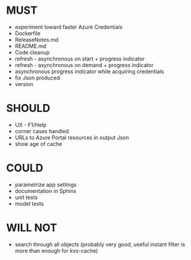 # MUST

- experiment toward faster Azure Credentials
- Dockerfile
- ReleaseNotes.md
- README.md
- Code cleanup
- refresh - asynchronous on start + progress indicator
- refresh - asynchronous on demand + progress indicator
- asynchronous progress indicator while acquiring credentials
- fix Json produced
- version

# SHOULD

- UX - F1/Help
- corner cases handled
- URLs to Azure Portal resources in output Json
- show age of cache

# COULD

- parametrize app settings
- documentation in Sphinx
- unit tests
- model tests

# WILL NOT

- search through all objects (probably very good, useful instant filter is more than enough for kvs-cache)
